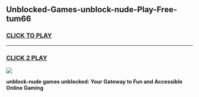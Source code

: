 
## Unblocked-Games-unblock-nude-Play-Free-tum66
<h3>
<a href="https://premium76.site?title=unblock-nude&ref=20M">CLICK TO PLAY</a></h3>
<hr>

<h3>
<a href="https://premium76.site?title=unblock-nude&ref=20M">CLICK 2 PLAY</a>
  
</h3>

<a href="https://premium76.site?title=unblock-nude&ref=19M"><img src="https://clearcache.store/games.png"></a>


**unblock-nude games unblocked: Your Gateway to Fun and Accessible Online Gaming**
